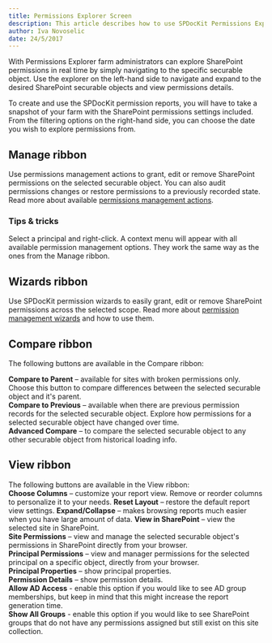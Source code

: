```yaml
---
title: Permissions Explorer Screen
description: This article describes how to use SPDocKit Permissions Explorer to explore SharePoint permissions.
author: Iva Novoselic
date: 24/5/2017
---
```

With Permissions Explorer farm administrators can explore SharePoint permissions in real time by simply navigating to the specific securable object. Use the explorer on the left-hand side to navigate and expand to the desired SharePoint securable objects and view permissions details.

To create and use the SPDocKit permission reports, you will have to take a snapshot of your farm with the SharePoint permissions settings included. From the filtering options on the right-hand side, you can choose the date you wish to explore permissions from.

## Manage ribbon
Use permissions management actions to grant, edit or remove SharePoint permissions on the selected securable object. You can also audit permissions changes or restore permissions to a previously recorded state. Read more about available [permissions management actions](#internal/permission-management/manage-permissions-ribbon-actions).

### Tips & tricks
Select a principal and right-click. A context menu will appear with all available permission management options. They work the same way as the ones from the Manage ribbon.

## Wizards ribbon
Use SPDocKit permission wizards to easily grant, edit or remove SharePoint permissions across the selected scope. Read more about [permission management wizards](#internal/permission-management/manage-permissions-wizard) and how to use them.

## Compare ribbon
The following buttons are available in the Compare ribbon:

__Compare to Parent__ – available for sites with broken permissions only. Choose this button to compare differences between the selected securable object and it's parent.    
__Compare to Previous__ – available when there are previous permission records for the selected securable object. Explore how permissions for a selected securable object have changed over time.  
__Advanced Compare__ – to compare the selected securable object to any other securable object from historical loading info.

## View ribbon
The following buttons are available in the View ribbon:  
__Choose Columns__ – customize your report view. Remove or reorder columns to personalize it to your needs.
__Reset Layout__ – restore the default report view settings.
__Expand/Collapse__ – makes browsing reports much easier when you have large amount of data.
__View in SharePoint__ – view the selected site in SharePoint.  
__Site Permissions__ – view and manage the selected securable object's permissions in SharePoint directly from your browser.  
__Principal Permissions__ – view and manager permissions for the selected principal on a specific object, directly from your browser.  
__Principal Properties__ – show principal properties.  
__Permission Details__ – show permission details.  
__Allow AD Access__ - enable this option if you would like to see AD group memberships, but keep in mind that this might increase the report generation time.  
__Show All Groups__ - enable this option if you would like to see SharePoint groups that do not have any permissions assigned but still exist on this site collection.

